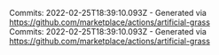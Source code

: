 Commits: 2022-02-25T18:39:10.093Z - Generated via https://github.com/marketplace/actions/artificial-grass
<br>
Commits: 2022-02-25T18:39:10.093Z - Generated via https://github.com/marketplace/actions/artificial-grass
<br>
